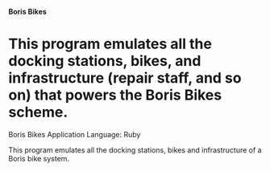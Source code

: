 **Boris Bikes**

This program emulates all the docking stations, bikes, and infrastructure (repair staff, and so on) that powers the Boris Bikes scheme.
=======
Boris Bikes Application
Language: Ruby


This program emulates all the docking stations, bikes and infrastructure of a Boris bike system.
